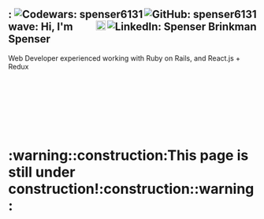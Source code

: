 <h2>
  <a href="https://github.com/spenser6131"><img align="right" src="https://img.shields.io/github/followers/spenser6131?label=follow&style=social" alt="GitHub: spenser6131"></a>
  <a href="https://www.codewars.com/users/spenser6131"><img align="right" src="https://www.codewars.com/users/spenser6131/badges/micro" alt="Codewars: spenser6131"></a>
  <a href="https://www.linkedin.com/in/spenser-brinkman/"><img align="right" src="https://img.shields.io/badge/-Spenser%20Brinkman-blue?style=flat-square&logo=Linkedin&logoColor=white&link=https://www.linkedin.com/in/spenserbrinkman/" alt="LinkedIn: Spenser Brinkman"></a>
  <a href="https://dev.to/spenser6131" ><img align="right" src="https://svgur.com/i/Vfu.svg" alt="Dev.to: spenser6131" height='20px'></a>:wave: Hi, I'm Spenser
</h2>

Web Developer experienced working with Ruby on Rails, and React.js + Redux


<br>
<br>
<br>
<br>
<br>
<br>

<h1>:warning::construction:This page is still under construction!:construction::warning:</h1>
